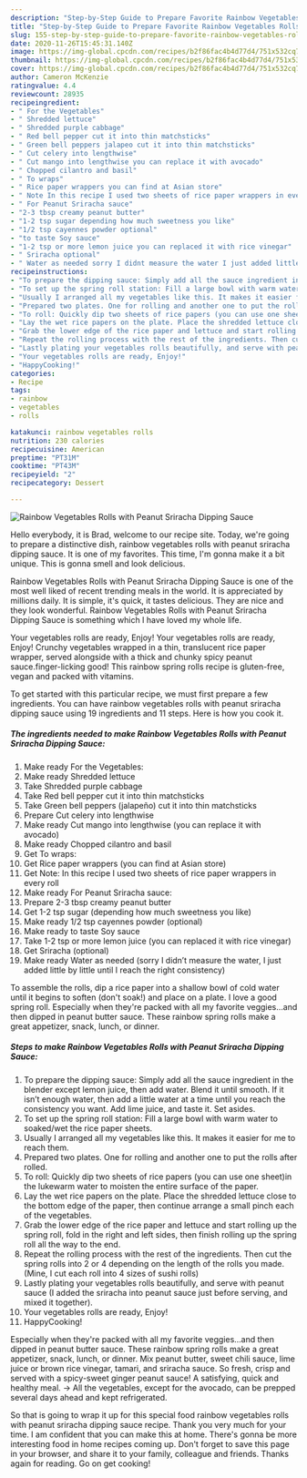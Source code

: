 ```yaml
---
description: "Step-by-Step Guide to Prepare Favorite Rainbow Vegetables Rolls with Peanut Sriracha Dipping Sauce"
title: "Step-by-Step Guide to Prepare Favorite Rainbow Vegetables Rolls with Peanut Sriracha Dipping Sauce"
slug: 155-step-by-step-guide-to-prepare-favorite-rainbow-vegetables-rolls-with-peanut-sriracha-dipping-sauce
date: 2020-11-26T15:45:31.140Z
image: https://img-global.cpcdn.com/recipes/b2f86fac4b4d77d4/751x532cq70/rainbow-vegetables-rolls-with-peanut-sriracha-dipping-sauce-recipe-main-photo.jpg
thumbnail: https://img-global.cpcdn.com/recipes/b2f86fac4b4d77d4/751x532cq70/rainbow-vegetables-rolls-with-peanut-sriracha-dipping-sauce-recipe-main-photo.jpg
cover: https://img-global.cpcdn.com/recipes/b2f86fac4b4d77d4/751x532cq70/rainbow-vegetables-rolls-with-peanut-sriracha-dipping-sauce-recipe-main-photo.jpg
author: Cameron McKenzie
ratingvalue: 4.4
reviewcount: 28935
recipeingredient:
- " For the Vegetables"
- " Shredded lettuce"
- " Shredded purple cabbage"
- " Red bell pepper cut it into thin matchsticks"
- " Green bell peppers jalapeo cut it into thin matchsticks"
- " Cut celery into lengthwise"
- " Cut mango into lengthwise you can replace it with avocado"
- " Chopped cilantro and basil"
- " To wraps"
- " Rice paper wrappers you can find at Asian store"
- " Note In this recipe I used two sheets of rice paper wrappers in every roll"
- " For Peanut Sriracha sauce"
- "2-3 tbsp creamy peanut butter"
- "1-2 tsp sugar depending how much sweetness you like"
- "1/2 tsp cayennes powder optional"
- "to taste Soy sauce"
- "1-2 tsp or more lemon juice you can replaced it with rice vinegar"
- " Sriracha optional"
- " Water as needed sorry I didnt measure the water I just added little by little until I reach the right consistency"
recipeinstructions:
- "To prepare the dipping sauce: Simply add all the sauce ingredient in the blender except lemon juice, then add water. Blend it until smooth. If it isn’t enough water, then add a little water at a time until you reach the consistency you want. Add lime juice, and taste it. Set asides."
- "To set up the spring roll station: Fill a large bowl with warm water to soaked/wet the rice paper sheets."
- "Usually I arranged all my vegetables like this. It makes it easier for me to reach them."
- "Prepared two plates. One for rolling and another one to put the rolls after rolled."
- "To roll: Quickly dip two sheets of rice papers (you can use one sheet)in the lukewarm water to moisten the entire surface of the paper."
- "Lay the wet rice papers on the plate. Place the shredded lettuce close to the bottom edge of the paper, then continue arrange a small pinch each of the vegetables."
- "Grab the lower edge of the rice paper and lettuce and start rolling up the spring roll, fold in the right and left sides, then finish rolling up the spring roll all the way to the end."
- "Repeat the rolling process with the rest of the ingredients. Then cut the spring rolls into 2 or 4 depending on the length of the rolls you made. (Mine, I cut each roll into 4 sizes of sushi rolls)"
- "Lastly plating your vegetables rolls beautifully, and serve with peanut sauce (I added the sriracha into peanut sauce just before serving, and mixed it together)."
- "Your vegetables rolls are ready, Enjoy!"
- "HappyCooking!"
categories:
- Recipe
tags:
- rainbow
- vegetables
- rolls

katakunci: rainbow vegetables rolls 
nutrition: 230 calories
recipecuisine: American
preptime: "PT31M"
cooktime: "PT43M"
recipeyield: "2"
recipecategory: Dessert

---
```



![Rainbow Vegetables Rolls with Peanut Sriracha Dipping Sauce](https://img-global.cpcdn.com/recipes/b2f86fac4b4d77d4/751x532cq70/rainbow-vegetables-rolls-with-peanut-sriracha-dipping-sauce-recipe-main-photo.jpg)

Hello everybody, it is Brad, welcome to our recipe site. Today, we're going to prepare a distinctive dish, rainbow vegetables rolls with peanut sriracha dipping sauce. It is one of my favorites. This time, I'm gonna make it a bit unique. This is gonna smell and look delicious.

Rainbow Vegetables Rolls with Peanut Sriracha Dipping Sauce is one of the most well liked of recent trending meals in the world. It is appreciated by millions daily. It is simple, it's quick, it tastes delicious. They are nice and they look wonderful. Rainbow Vegetables Rolls with Peanut Sriracha Dipping Sauce is something which I have loved my whole life.

Your vegetables rolls are ready, Enjoy! Your vegetables rolls are ready, Enjoy! Crunchy vegetables wrapped in a thin, translucent rice paper wrapper, served alongside with a thick and chunky spicy peanut sauce.finger-licking good! This rainbow spring rolls recipe is gluten-free, vegan and packed with vitamins.


To get started with this particular recipe, we must first prepare a few ingredients. You can have rainbow vegetables rolls with peanut sriracha dipping sauce using 19 ingredients and 11 steps. Here is how you cook it.

<!--inarticleads1-->

##### The ingredients needed to make Rainbow Vegetables Rolls with Peanut Sriracha Dipping Sauce:

1. Make ready  For the Vegetables:
1. Make ready  Shredded lettuce
1. Take  Shredded purple cabbage
1. Take  Red bell pepper cut it into thin matchsticks
1. Take  Green bell peppers (jalapeño) cut it into thin matchsticks
1. Prepare  Cut celery into lengthwise
1. Make ready  Cut mango into lengthwise (you can replace it with avocado)
1. Make ready  Chopped cilantro and basil
1. Get  To wraps:
1. Get  Rice paper wrappers (you can find at Asian store)
1. Get  Note: In this recipe I used two sheets of rice paper wrappers in every roll
1. Make ready  For Peanut Sriracha sauce:
1. Prepare 2-3 tbsp creamy peanut butter
1. Get 1-2 tsp sugar (depending how much sweetness you like)
1. Make ready 1/2 tsp cayennes powder (optional)
1. Make ready to taste Soy sauce
1. Take 1-2 tsp or more lemon juice (you can replaced it with rice vinegar)
1. Get  Sriracha (optional)
1. Make ready  Water as needed (sorry I didn’t measure the water, I just added little by little until I reach the right consistency)


To assemble the rolls, dip a rice paper into a shallow bowl of cold water until it begins to soften (don&#39;t soak!) and place on a plate. I love a good spring roll. Especially when they&#39;re packed with all my favorite veggies…and then dipped in peanut butter sauce. These rainbow spring rolls make a great appetizer, snack, lunch, or dinner. 

<!--inarticleads2-->

##### Steps to make Rainbow Vegetables Rolls with Peanut Sriracha Dipping Sauce:

1. To prepare the dipping sauce: Simply add all the sauce ingredient in the blender except lemon juice, then add water. Blend it until smooth. If it isn’t enough water, then add a little water at a time until you reach the consistency you want. Add lime juice, and taste it. Set asides.
1. To set up the spring roll station: Fill a large bowl with warm water to soaked/wet the rice paper sheets.
1. Usually I arranged all my vegetables like this. It makes it easier for me to reach them.
1. Prepared two plates. One for rolling and another one to put the rolls after rolled.
1. To roll: Quickly dip two sheets of rice papers (you can use one sheet)in the lukewarm water to moisten the entire surface of the paper.
1. Lay the wet rice papers on the plate. Place the shredded lettuce close to the bottom edge of the paper, then continue arrange a small pinch each of the vegetables.
1. Grab the lower edge of the rice paper and lettuce and start rolling up the spring roll, fold in the right and left sides, then finish rolling up the spring roll all the way to the end.
1. Repeat the rolling process with the rest of the ingredients. Then cut the spring rolls into 2 or 4 depending on the length of the rolls you made. (Mine, I cut each roll into 4 sizes of sushi rolls)
1. Lastly plating your vegetables rolls beautifully, and serve with peanut sauce (I added the sriracha into peanut sauce just before serving, and mixed it together).
1. Your vegetables rolls are ready, Enjoy!
1. HappyCooking!


Especially when they&#39;re packed with all my favorite veggies…and then dipped in peanut butter sauce. These rainbow spring rolls make a great appetizer, snack, lunch, or dinner. Mix peanut butter, sweet chili sauce, lime juice or brown rice vinegar, tamari, and sriracha sauce. So fresh, crisp and served with a spicy-sweet ginger peanut sauce! A satisfying, quick and healthy meal. → All the vegetables, except for the avocado, can be prepped several days ahead and kept refrigerated. 

So that is going to wrap it up for this special food rainbow vegetables rolls with peanut sriracha dipping sauce recipe. Thank you very much for your time. I am confident that you can make this at home. There's gonna be more interesting food in home recipes coming up. Don't forget to save this page in your browser, and share it to your family, colleague and friends. Thanks again for reading. Go on get cooking!
